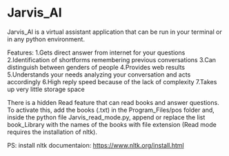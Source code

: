 # Jarvis_AI 

Jarvis_AI is a virtual assistant application that can be run in your terminal or in any python environment. 

Features:
1.Gets direct answer from internet for your questions
2.Identification of shortforms remembering previous conversations
3.Can distinguish between genders of people
4.Provides web results
5.Understands your needs analyzing your conversation and acts accordingly
6.High reply speed because of the lack of complexity
7.Takes up very little storage space

There is a hidden Read feature that can read books and answer questions. To activate this, add the books (.txt) in the Program_Files/pos folder and, inside the python file Jarvis_read_mode.py, append or replace the list book_Library with the names of the books with file extension (Read mode requires the installation of nltk).

PS: install nltk documentaion: https://www.nltk.org/install.html


